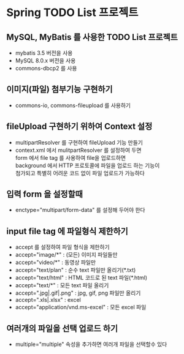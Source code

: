 # Spring TODO List 프로젝트

## MySQL, MyBatis 를 사용한 TODO List 프로젝트
* mybatis 3.5 버전을 사용
* MySQL 8.0.x 버전을 사용
* commons-dbcp2 를 사용

## 이미지(파일) 첨부기능 구현하기
* commons-io, commons-fileupload 를 사용하기

## fileUpload 구현하기 위하여 Context 설정
* multipartResolver 를 구현하여 fileUpload 기능 만들기
* context.xml 에서 mulitpartResolver 를 설정하여 두면  
form 에서 file tag 를 사용하여 file을 업로드하면  
background 에서 HTTP 프로토콜에 파일을 업로드 하는 기능이  
첨가되고 특별히 어려운 코드 없이 파일 업로드가 가능하다

## 입력 form 을 설정할때
* enctype="multipart/form-data" 를 설정해 두어야 한다


## input file tag 에 파일형식 제한하기
* accept 를 설정하여 파일 형식을 제한하기
* accept="image/*" : (모든) 이미지 파일들만
* accept="video/*" : 동영상 파일만
* accept="text/plan" : 순수 text 파일만 올리기(*.txt)
* accept="text/html" : HTML 코드로 된 text 파일(*.html)
* accept="text/*" : 모든 text 파일 올리기
* accept=".jpg|.gif|.png" : jpg, gif, png 파일만 올리기
* accept=".xls|.xlsx" : excel
* accept="application/vnd.ms-excel" : 모든 excel 파일

## 여러개의 파일을 선택 업로드 하기
* multiple="multiple" 속성을 추가하면 여러개 파일을 선택할수 있다






